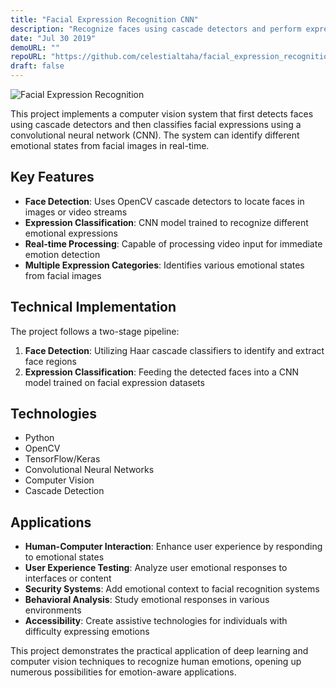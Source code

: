 ```yaml
---
title: "Facial Expression Recognition CNN"
description: "Recognize faces using cascade detectors and perform expression classification using CNN."
date: "Jul 30 2019"
demoURL: ""
repoURL: "https://github.com/celestialtaha/facial_expression_recognition_cnn"
draft: false
---
```


![Facial Expression Recognition](/images/projects/facial-expression.jpg)

This project implements a computer vision system that first detects faces using cascade detectors and then classifies facial expressions using a convolutional neural network (CNN). The system can identify different emotional states from facial images in real-time.

## Key Features

- **Face Detection**: Uses OpenCV cascade detectors to locate faces in images or video streams
- **Expression Classification**: CNN model trained to recognize different emotional expressions
- **Real-time Processing**: Capable of processing video input for immediate emotion detection
- **Multiple Expression Categories**: Identifies various emotional states from facial images

## Technical Implementation

The project follows a two-stage pipeline:
1. **Face Detection**: Utilizing Haar cascade classifiers to identify and extract face regions
2. **Expression Classification**: Feeding the detected faces into a CNN model trained on facial expression datasets

## Technologies

- Python
- OpenCV
- TensorFlow/Keras
- Convolutional Neural Networks
- Computer Vision
- Cascade Detection

## Applications

- **Human-Computer Interaction**: Enhance user experience by responding to emotional states
- **User Experience Testing**: Analyze user emotional responses to interfaces or content
- **Security Systems**: Add emotional context to facial recognition systems
- **Behavioral Analysis**: Study emotional responses in various environments
- **Accessibility**: Create assistive technologies for individuals with difficulty expressing emotions

This project demonstrates the practical application of deep learning and computer vision techniques to recognize human emotions, opening up numerous possibilities for emotion-aware applications.
